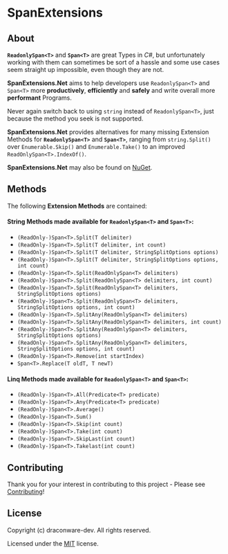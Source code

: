 # SpanExtensions

## About
**`ReadonlySpan<T>`** and **`Span<T>`** are great Types in _C#_, but unfortunately working with them can sometimes be sort of a hassle and some use cases seem straight up impossible, even though they are not.  
  
**SpanExtensions.Net** aims to help developers use `ReadonlySpan<T>` and `Span<T>` more **productively**, **efficiently** and **safely** and write overall more **performant** Programs.  
 
Never again switch back to using `string` instead of `ReadonlySpan<T>`, just because the method you seek is not supported.  
 
**SpanExtensions.Net** provides alternatives for many missing Extension Methods for **`ReadonlySpan<T>`** and **`Span<T>`**, ranging from `string.Split()` over `Enumerable.Skip()` and `Enumerable.Take()` to an improved `ReadOnlySpan<T>.IndexOf()`.

**SpanExtensions.Net** may also be found on [NuGet](https://www.nuget.org/packages/SpanExtensions.Net/1.0.0).   
  
## Methods 
The following **Extension Methods** are contained: 
 
#### String Methods made available for **`ReadonlySpan<T>`** and **`Span<T>`**:
  
- `(ReadOnly-)Span<T>.Split(T delimiter)`
- `(ReadOnly-)Span<T>.Split(T delimiter, int count)`
- `(ReadOnly-)Span<T>.Split(T delimiter, StringSplitOptions options)` 
- `(ReadOnly-)Span<T>.Split(T delimiter, StringSplitOptions options, int count)`
- `(ReadOnly-)Span<T>.Split(ReadOnlySpan<T> delimiters)`
- `(ReadOnly-)Span<T>.Split(ReadOnlySpan<T> delimiters, int count)`
- `(ReadOnly-)Span<T>.Split(ReadOnlySpan<T> delimiters, StringSplitOptions options)` 
- `(ReadOnly-)Span<T>.Split(ReadOnlySpan<T> delimiters, StringSplitOptions options, int count)`
- `(ReadOnly-)Span<T>.SplitAny(ReadOnlySpan<T> delimiters)`
- `(ReadOnly-)Span<T>.SplitAny(ReadOnlySpan<T> delimiters, int count)`
- `(ReadOnly-)Span<T>.SplitAny(ReadOnlySpan<T> delimiters, StringSplitOptions options)` 
- `(ReadOnly-)Span<T>.SplitAny(ReadOnlySpan<T> delimiters, StringSplitOptions options, int count)`
- `(ReadOnly-)Span<T>.Remove(int startIndex)`
- `Span<T>.Replace(T oldT, T newT)`

#### Linq Methods made available for **`ReadonlySpan<T>`** and **`Span<T>`**:

- `(ReadOnly-)Span<T>.All(Predicate<T> predicate)` 
- `(ReadOnly-)Span<T>.Any(Predicate<T> predicate)` 
- `(ReadOnly-)Span<T>.Average()` 
- `(ReadOnly-)Span<T>.Sum()`  
- `(ReadOnly-)Span<T>.Skip(int count)` 
- `(ReadOnly-)Span<T>.Take(int count)`
- `(ReadOnly-)Span<T>.SkipLast(int count)` 
- `(ReadOnly-)Span<T>.Takelast(int count)`

## Contributing

Thank you for your interest in contributing to this project - Please see [Contributing](CONTRIBUTING.md)!
## License

Copyright (c) draconware-dev. All rights reserved. 

Licensed under the [MIT](LICENSE) license.
